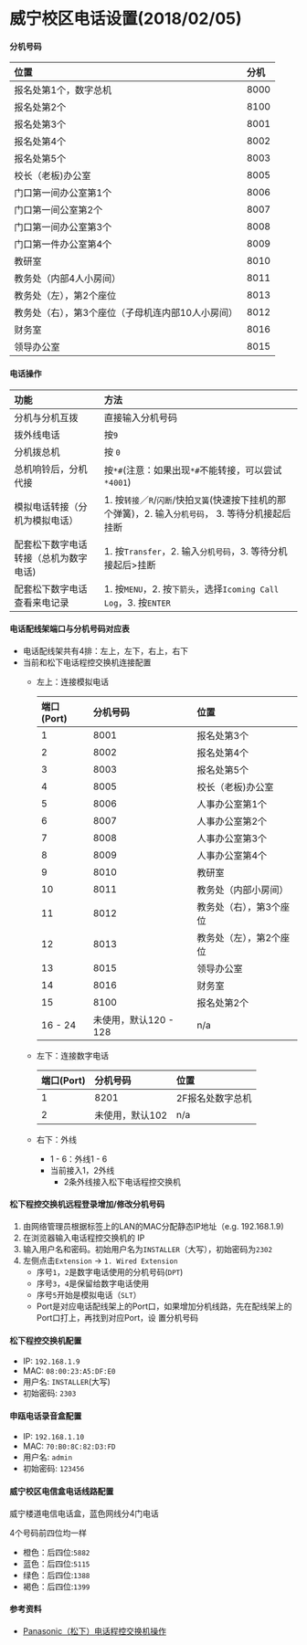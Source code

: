 # 威宁校区电话设置(2018/02/05)
  
#### 分机号码

| 位置 | 分机 |
| :-- | :-- |
| 报名处第1个，数字总机 | 8000 |
| 报名处第2个 | 8100 |
| 报名处第3个 | 8001 |
| 报名处第4个 | 8002 |
| 报名处第5个 | 8003 |
| 校长（老板)办公室 | 8005 |
| 门口第一间办公室第1个 | 8006 |
| 门口第一间公室第2个 | 8007 |
| 门口第一间办公室第3个 | 8008 |
| 门口第一件办公室第4个 | 8009 |
| 教研室 | 8010 |
| 教务处（内部4人小房间）| 8011 |
| 教务处（左），第2个座位 | 8013 |
| 教务处（右），第3个座位（子母机连内部10人小房间）| 8012 |
| 财务室 | 8016 |
| 领导办公室 | 8015 |

#### 电话操作

|  功能 | 方法 |
|  :--- | :--- |
| 分机与分机互拨 | 直接输入分机号码 |
| 拨外线电话 | 按`9` |
| 分机拨总机 | 按 `0` |
| 总机响铃后，分机代接 | 按`*#`(注意：如果出现`*#`不能转接，可以尝试`*4001`) |
| 模拟电话转接（分机为模拟电话）| 1. 按`转接`／`R`/`闪断`/快拍`叉簧`(快速按下挂机的那个弹簧)，2. 输入`分机号码`， 3. 等待分机接起后挂断 |
| 配套松下数字电话转接（总机为数字电话) | 1. 按`Transfer`，2. 输入`分机号码`，3. 等待分机接起后>挂断 |
| 配套松下数字电话查看来电记录 | 1. 按`MENU`，2. 按`下箭头`，选择`Icoming Call Log`，3. 按`ENTER` |

#### 电话配线架端口与分机号码对应表
* 电话配线架共有4排：左上，左下，右上，右下
* 当前和松下电话程控交换机连接配置
   * 左上：连接模拟电话

      | 端口(Port) | 分机号码 | 位置 |
      | :--- | :--- | :--- |
      | 1 | 8001 | 报名处第3个 |
      | 2 | 8002 | 报名处第4个 |
      | 3 | 8003 | 报名处第5个 |
      | 4 | 8005 | 校长（老板)办公室 |
      | 5 | 8006 | 人事办公室第1个 |
      | 6 | 8007 | 人事办公室第2个 |
      | 7 | 8008 | 人事办公室第3个 |
      | 8 | 8009 | 人事办公室第4个 |
      | 9 | 8010 | 教研室 |
      | 10 | 8011 | 教务处（内部小房间） |
      | 11 | 8012 | 教务处（右），第3个座位 |
      | 12 | 8013 | 教务处（左），第2个座位 |
      | 13 | 8015 | 领导办公室 |
      | 14 | 8016 | 财务室 |
      | 15 | 8100 | 报名处第2个 |
      | 16 - 24 | 未使用，默认120 - 128 | n/a |

   * 左下：连接数字电话

     | 端口(Port) | 分机号码 | 位置 |
     | :--- | :--- | :--- |
     | 1 | 8201 | 2F报名处数字总机 |
     | 2 | 未使用，默认102 | n/a |

   * 右下：外线
      * 1 - 6：外线1 - 6
      * 当前接入1，2外线
        * 2条外线接入松下电话程控交换机

#### 松下程控交换机远程登录增加/修改分机号码
1. 由网络管理员根据标签上的LAN的MAC分配静态IP地址（e.g. 192.168.1.9)
2. 在浏览器输入电话程控交换机的 IP
3. 输入用户名和密码。初始用户名为`INSTALLER`（大写），初始密码为`2302`
4. 左侧点击`Extension` -> `1. Wired Extension`
    * 序号`1`，`2`是数字电话使用的分机号码(`DPT`)
    * 序号`3`，`4`是保留给数字电话使用
    * 序号`5`开始是模拟电话（`SLT`）
    * Port是对应电话配线架上的Port口，如果增加分机线路，先在配线架上的Port口打上，再找到对应Port，设
置分机号码

#### 松下程控交换机配置
* IP: `192.168.1.9`
* MAC: `08:00:23:A5:DF:E0`
* 用户名: `INSTALLER`(大写)
* 初始密码: `2303`

#### 申瓯电话录音盒配置
* IP: `192.168.1.10`
* MAC: `70:B0:8C:82:D3:FD`
* 用户名: `admin`
* 初始密码: `123456`

#### 威宁校区电信盒电话线路配置
威宁楼道电信电话盒，蓝色网线分4门电话

4个号码前四位均一样

* 橙色：后四位:`5882`
* 蓝色：后四位:`5115`
* 绿色：后四位:`1388`
* 褐色：后四位:`1399`


#### 参考资料
* [Panasonic（松下）电话程控交换机操作](https://github.com/northbright/Notes/blob/master/hardware/panasonic-kx-ns300-basis/panasonic-kx-ns300-basis.md)
